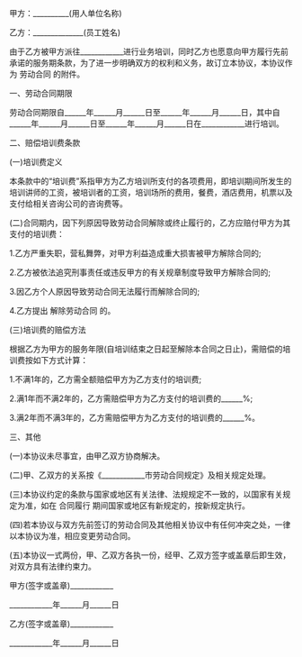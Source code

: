 
 


甲方：__________(用人单位名称)


乙方：______________(员工姓名)


由于乙方被甲方派往____________进行业务培训，同时乙方也愿意向甲方履行先前承诺的服务期条款，为了进一步明确双方的权利和义务，故订立本协议，本协议作为
劳动合同
的附件。


一、劳动合同期限


劳动合同期限自______年______月______日至______年______月______日，其中自______年______月______日至______年______月______日在____________进行培训。


二、赔偿培训费条款


(一)培训费定义


本条款中的“培训费”系指甲方为乙方培训所支付的各项费用，即培训期间所发生的培训讲师的工资，被培训者的工资，培训场所的费用，餐费，酒店费用，机票以及支付给相关咨询公司的咨询费等。


(二)合同期内，因下列原因导致劳动合同解除或终止履行的，乙方应赔付甲方为其支付的培训费：


1.乙方严重失职，营私舞弊，对甲方利益造成重大损害被甲方解除合同的;


2.乙方被依法追究刑事责任或违反甲方的有关规章制度导致甲方解除合同的;


3.因乙方个人原因导致劳动合同无法履行而解除合同的;


4.乙方提出
解除劳动合同
的。


(三)培训费的赔偿方法


根据乙方为甲方的服务年限(自培训结束之日起至解除本合同之日止)，需赔偿的培训费按如下方式计算：


1.不满1年的，乙方需全额赔偿甲方为乙方支付的培训费;


2.满1年而不满2年的，乙方需赔偿甲方为乙方支付的培训费的______%;


3.满2年而不满3年的，乙方需赔偿甲方为乙方支付的培训费的______%。


三、其他


(一)本协议未尽事宜，由甲乙双方协商解决。


(二)甲、乙双方的关系按《____________市劳动合同规定》及相关规定处理。


(三)本协议约定的条款与国家或地区有关法律、法规规定不一致的，以国家有关规定为准，如在
合同履行
期间国家或地区有新规定的，按新规定执行。


(四)若本协议与双方先前签订的劳动合同及其他相关协议中有任何冲突之处，一律以本协议为准，相应变更劳动合同。


(五)本协议一式两份，甲、乙双方各执一份，经甲、乙双方签字或盖章后即生效，对双方具有法律约束力。


甲方(签字或盖章)____________


____________年______月______日


乙方(签字或盖章)____________


____________年______月______日
 


 

 
 
 
 
 
  


  
 

  


  


  
 
 
 
 

